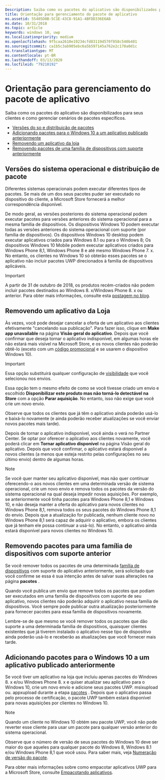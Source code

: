 ```yaml
---
Description: Saiba como os pacotes do aplicativo são disponibilizados para seus clientes e como gerenciar cenários de pacotes específicos.
title: Orientação para gerenciamento do pacote de aplicativo
ms.assetid: 55405D0B-5C1E-43C8-91A1-4BFDD336E6AB
ms.date: 10/31/2018
ms.topic: article
keywords: windows 10, uwp
ms.localizationpriority: medium
ms.openlocfilehash: 9f5caa2610e19234cfd83119d570f858c540b401
ms.sourcegitcommit: ca1b5c3ab905ebc6a5b597145a762e2c170a0d1c
ms.translationtype: MT
ms.contentlocale: pt-BR
ms.lasthandoff: 03/13/2020
ms.locfileid: "79210192"
---
```

# <a name="guidance-for-app-package-management"></a>Orientação para gerenciamento do pacote de aplicativo

Saiba como os pacotes do aplicativo são disponibilizados para seus clientes e como gerenciar cenários de pacotes específicos.

-   [Versões do so e distribuição de pacotes](#os-versions-and-package-distribution)
-   [Adicionando pacotes para o Windows 10 a um aplicativo publicado anteriormente](#adding-packages-for-windows-10-to-a-previously-published-app)
-   [Removendo um aplicativo da loja](#removing-an-app-from-the-store)
-   [Removendo pacotes de uma família de dispositivos com suporte anteriormente](#removing-packages-for-a-previously-supported-device-family)


## <a name="os-versions-and-package-distribution"></a>Versões do sistema operacional e distribuição de pacote

Diferentes sistemas operacionais podem executar diferentes tipos de pacotes. Se mais de um dos seus pacotes puder ser executado no dispositivo do cliente, a Microsoft Store fornecerá a melhor correspondência disponível.

De modo geral, as versões posteriores do sistema operacional podem executar pacotes para versões anteriores do sistema operacional para a mesma família de dispositivos. Os dispositivos Windows 10 podem executar todas as versões anteriores do sistema operacional com suporte (por família de dispositivos). Os dispositivos Windows 10 desktop podem executar aplicativos criados para Windows 8.1 ou para o Windows 8; Os dispositivos Windows 10 Mobile podem executar aplicativos criados para Windows Phone 8,1, Windows Phone 8 e até mesmo Windows Phone 7. x. No entanto, os clientes no Windows 10 só obterão esses pacotes se o aplicativo não incluir pacotes UWP direcionados à família de dispositivos aplicáveis.

> [!IMPORTANT]
> A partir de 31 de outubro de 2018, os produtos recém-criados não podem incluir pacotes destinados ao Windows 8. x/Windows Phone 8. x ou anterior. Para obter mais informações, consulte esta [postagem no blog](https://blogs.windows.com/windowsdeveloper/2018/08/20/important-dates-regarding-apps-with-windows-phone-8-x-and-earlier-and-windows-8-8-1-packages-submitted-to-microsoft-store).


## <a name="removing-an-app-from-the-store"></a>Removendo um aplicativo da Loja

Às vezes, você pode desejar cancelar a oferta de um aplicativo aos clientes efetivamente "cancelando sua publicação". Para fazer isso, clique em **Make app unavailable** na página **Visão geral do aplicativo**. Depois que você confirmar que deseja tornar o aplicativo indisponível, em algumas horas ele não estará mais visível na Microsoft Store, e os novos clientes não poderão obtê-lo (exceto com um [código promocional](generate-promotional-codes.md) e se usarem o dispositivo Windows 10).

> [!IMPORTANT]
> Essa opção substituirá qualquer configuração de [visibilidade](choose-visibility-options.md#discoverability) que você selecionou nos envios. 

Essa opção tem o mesmo efeito de como se você tivesse criado um envio e escolhido **Disponibilizar este produto mas não torná-lo detectável na Store** com a opção **Parar aquisição**. No entanto, isso não exige que você crie um novo envio.

Observe que todos os clientes que já têm o aplicativo ainda poderão usá-lo e baixá-lo novamente (e ainda poderão receber atualizações se você enviar novos pacotes mais tarde).

Depois de tornar o aplicativo indisponível, você ainda o verá no Partner Center. Se optar por oferecer o aplicativo aos clientes novamente, você poderá clicar em **Tornar aplicativo disponível** na página Visão geral do aplicativo. Depois que você confirmar, o aplicativo estará disponível a novos clientes (a menos que esteja restrito pelas configurações no seu último envio) dentro de algumas horas.

> [!NOTE]
> Se você quer manter seu aplicativo disponível, mas não quer continuar oferecendo-o aos novos clientes em uma determinada versão de sistema operacional, crie um novo envio e remova todos os pacotes da versão do sistema operacional na qual deseja impedir novas aquisições. Por exemplo, se anteriormente você tinha pacotes para Windows Phone 8,1 e Windows 10, e não deseja manter a oferta do aplicativo para novos clientes no Windows Phone 8,1, remova todos os seus pacotes do Windows Phone 8,1 do envio. Depois que a atualização for publicada, nenhum cliente novo no Windows Phone 8,1 será capaz de adquirir o aplicativo, embora os clientes que já tenham ele possa continuar a usá-lo). No entanto, o aplicativo ainda estará disponível para novos clientes no Windows 10.


## <a name="removing-packages-for-a-previously-supported-device-family"></a>Removendo pacotes para uma família de dispositivos com suporte anterior

Se você remover todos os pacotes de uma determinada [família de dispositivos](https://docs.microsoft.com/uwp/extension-sdks/device-families-overview) com suporte do aplicativo anteriormente, será solicitado que você confirme se essa é sua intenção antes de salvar suas alterações na página **pacotes** .

Quando você publica um envio que remove todos os pacotes que podiam ser executados em uma família de dispositivos com suporte de seu aplicativo, novos clientes não poderão adquirir o aplicativo nessa família de dispositivos. Você sempre pode publicar outra atualização posteriormente para fornecer pacotes para essa família de dispositivos novamente.

Lembre-se de que mesmo se você remover todos os pacotes que dão suporte a uma determinada família de dispositivos, quaisquer clientes existentes que já tiverem instalado o aplicativo nesse tipo de dispositivo ainda poderão usá-lo e receberão as atualizações que você fornecer mais tarde.


<a name="adding-packages-for-windows-10-to-a-previously-published-app"></a>

## <a name="adding-packages-for-windows10-to-a-previously-published-app"></a>Adicionando pacotes para o Windows 10 a um aplicativo publicado anteriormente

Se você tiver um aplicativo na loja que incluiu apenas pacotes do Windows 8. x e/ou Windows Phone 8. x e quiser atualizar seu aplicativo para o Windows 10, crie um novo envio e adicione seus pacotes UWP. msixupload ou. appxupload durante a etapa [pacotes](upload-app-packages.md) . Depois que o aplicativo passa pelo processo de certificação, o pacote UWP também estará disponível para novas aquisições por clientes no Windows 10.

> [!NOTE]
> Quando um cliente no Windows 10 obtém seu pacote UWP, você não pode reverter esse cliente para usar um pacote para qualquer versão anterior do sistema operacional. 

Observe que o número de versão de seus pacotes do Windows 10 deve ser maior do que aqueles para qualquer pacote do Windows 8, Windows 8.1 e/ou Windows Phone 8,1 que você usou. Para saber mais, veja [Numeração de versão do pacote](package-version-numbering.md).

Para obter mais informações sobre como empacotar aplicativos UWP para a Microsoft Store, consulte [Empacotando aplicativos](../packaging/index.md).
